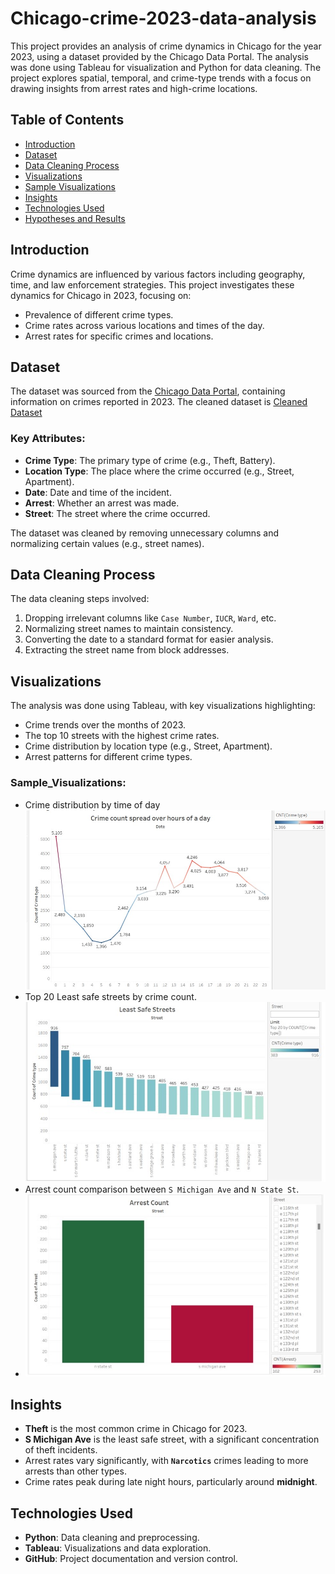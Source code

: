# Chicago-crime-2023-data-analysis
This project provides an analysis of crime dynamics in Chicago for the year 2023, using a dataset provided by the Chicago Data Portal. The analysis was done using Tableau for visualization and Python for data cleaning. The project explores spatial, temporal, and crime-type trends with a focus on drawing insights from arrest rates and high-crime locations.

## Table of Contents
- [Introduction](#introduction)
- [Dataset](#dataset)
- [Data Cleaning Process](#data-cleaning-process)
- [Visualizations](./Visualizations)
- [Sample Visualizations](#Sample_Visualizations)
- [Insights](#insights)
- [Technologies Used](#technologies-used)
- [Hypotheses and Results](./Chicago-crime-2023-data-analysis.pdf)

## Introduction
Crime dynamics are influenced by various factors including geography, time, and law enforcement strategies. This project investigates these dynamics for Chicago in 2023, focusing on:
- Prevalence of different crime types.
- Crime rates across various locations and times of the day.
- Arrest rates for specific crimes and locations.

## Dataset
The dataset was sourced from the [Chicago Data Portal](https://data.cityofchicago.org/Public-Safety/Crimes-2023/xguy-4ndq/about_data), containing information on crimes reported in 2023. The cleaned dataset is [Cleaned Dataset](./Datasets/)

### Key Attributes:
- **Crime Type**: The primary type of crime (e.g., Theft, Battery).
- **Location Type**: The place where the crime occurred (e.g., Street, Apartment).
- **Date**: Date and time of the incident.
- **Arrest**: Whether an arrest was made.
- **Street**: The street where the crime occurred.

The dataset was cleaned by removing unnecessary columns and normalizing certain values (e.g., street names).

## Data Cleaning Process
The data cleaning steps involved:
1. Dropping irrelevant columns like `Case Number`, `IUCR`, `Ward`, etc.
2. Normalizing street names to maintain consistency.
3. Converting the date to a standard format for easier analysis.
4. Extracting the street name from block addresses.

## Visualizations
The analysis was done using Tableau, with key visualizations highlighting:
- Crime trends over the months of 2023.
- The top 10 streets with the highest crime rates.
- Crime distribution by location type (e.g., Street, Apartment).
- Arrest patterns for different crime types.

### Sample_Visualizations:
- Crime distribution by time of day
  ![Crime distribution by time of day](./Visualizations/Crime_count_over_hours_of_day.jpg)
- Top 20 Least safe streets by crime count.
  ![Top 20 Least safe streets by crime count](./Visualizations/Least_safe_streets_20.jpg)
- Arrest count comparison between `S Michigan Ave` and `N State St`.
- ![Arrest count comparison between `S Michigan Ave` and `N State St`](./Visualizations/Arrest_count_comparison_nstate_smichiganave.jpg)


## Insights
- **Theft** is the most common crime in Chicago for 2023.
- **S Michigan Ave** is the least safe street, with a significant concentration of theft incidents.
- Arrest rates vary significantly, with **`Narcotics`** crimes leading to more arrests than other types.
- Crime rates peak during late night hours, particularly around **midnight**.

## Technologies Used
- **Python**: Data cleaning and preprocessing.
- **Tableau**: Visualizations and data exploration.
- **GitHub**: Project documentation and version control.

